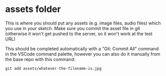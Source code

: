 # assets folder

This is where you should put any assets (e.g. image files, audio files) which
you use in your sketch. Make sure you commit the asset file in git (otherwise it
won't get pushed to the server, so it won't work at the test URL)

This should be completed automatically with a "Git: Commit All" command in the
VSCode command palette, however you can also do it manually from the base repo
with this command:

``` shell
git add assets/whatever-the-filename-is.jpg
```
